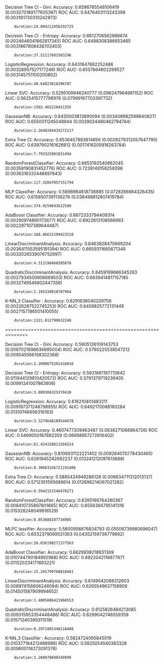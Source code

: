 Decision Tree Cl - Gini:
        Accuracy: 0.6586785548106419 (0.003270189177605387)
        ROC AUC: 0.6476403113243399 (0.003161730310242973)

        duration:24.004212856292725

Decision Tree Cl - Entropy:
        Accuracy: 0.6612706562989674 (0.0024646041662817345)
        ROC AUC: 0.6498308386653465 (0.0031867808438702403)

        duration:37.52117681503296

LogisticRegression:
        Accuracy: 0.6431847882252486 (0.00328957527177246)
        ROC AUC: 0.6557664602268527 (0.003145751100200802)

        duration:40.64823818206787

Linear SVC:
        Accuracy: 0.5295109946240777 (0.096247964681152)
        ROC AUC: 0.5625415777798976 (0.07999167703397732)

        duration:1502.465220451355

GaussianNB:
        Accuracy: 0.6435003813890094 (0.003408982599640827)
        ROC AUC: 0.6550011245048944 (0.0029024480462794744)

        duration:2.2648284435272217

Extra Tree Cl:
        Accuracy: 0.6536457883614856 (0.0028279312057647795)
        ROC AUC: 0.6397902161626912 (0.0017416205918263784)

        duration:7.793325901031494

RandomForestClassifier:
        Accuracy: 0.6853192540662045 (0.00358190831452776)
        ROC AUC: 0.7239149158258396 (0.0036316332448897643)

        duration:117.32047057151794

MLP Classifier:
        Accuracy: 0.5896964618736885 (0.0728286664326435)
        ROC AUC: 0.6158507391139276 (0.038498812807419784)

        duration:374.9259693622589

AdaBoost Classifier:
        Accuracy: 0.6672333794409314 (0.00290974890172677)
        ROC AUC: 0.6922613108566993 (0.002297107389644487)

        duration:168.86632299423218

LinearDiscriminantAnalysis:
        Accuracy: 0.6463828470669204 (0.0036411553595191394)
        ROC AUC: 0.6659311665671346 (0.0032026539076752997)

        duration:4.313190460205078

QuadraticDiscriminantAnalysis:
        Accuracy: 0.6459199666345263 (0.0027934500906669503)
        ROC AUC: 0.6639414817157185 (0.0032749546802447356)

        duration:2.195338010787964

K-NN_3 Classifier :
        Accuracy: 0.6291638040209759 (0.00226287522745253)
        ROC AUC: 0.6459825772131449 (0.0027157186501410055)

        duration:1321.812790632248

==============================================================

Decision Tree Cl - Gini:
        Accuracy: 0.5905126109143753 (0.0067021696636695004)
        ROC AUC: 0.5760225538547212 (0.009545566158302368)

        duration:2.2000675201416016

Decision Tree Cl - Entropy:
        Accuracy: 0.5931661197713642 (0.011944129810420572)
        ROC AUC: 0.5791379719239405 (0.00991241007863906)

        duration:3.880366325378418

LogisticRegression:
        Accuracy: 0.618210401483211 (0.009197371248798955)
        ROC AUC: 0.6492170088160284 (0.01310746656316163)

        duration:3.3274648189544678

Linear SVC:
        Accuracy: 0.4607477209463487 (0.0838271068864726)
        ROC AUC: 0.5469050187682359 (0.06958957272816402)

        duration:61.424158811569214

GaussianNB:
        Accuracy: 0.6106931122221402 (0.009264070778430465)
        ROC AUC: 0.6261945242692237 (0.013241212097613668)

        duration:0.30683326721191406

Extra Tree Cl:
        Accuracy: 0.5885424949286128 (0.006634711312013137)
        ROC AUC: 0.5712351595686614 (0.012696214067021282)

        duration:0.5942151546478271

RandomForestClassifier:
        Accuracy: 0.6395166764280367 (0.008410735897801665)
        ROC AUC: 0.6556394795141316 (0.015328248049616529)

        duration:8.053688287734985

MLPC lassifier:
        Accuracy: 0.5800958876834783 (0.05506739980696047)
        ROC AUC: 0.6032379069531363 (0.04352159736779692)

        duration:26.036190271377563

AdaBoost Classifier:
        Accuracy: 0.6629938218931369 (0.010744790184992968)
        ROC AUC: 0.6922042116877671 (0.011520234171693221)

        duration:15.265799760818481

LinearDiscriminantAnalysis:
        Accuracy: 0.6149542088312603 (0.008974158806248094)
        ROC AUC: 0.6265549637158909 (0.014501587909994652)

        duration:1.4005086421966553

QuadraticDiscriminantAnalysis:
        Accuracy: 0.6125826484213085 (0.009315953354448486)
        ROC AUC: 0.6299042746559358 (0.01571240399311518)

        duration:0.2971985340118408

K-NN_3 Classifier :
        Accuracy: 0.5824724095845019 (0.010377184212488988)
        ROC AUC: 0.5825054540383328 (0.009800118273091376)

        duration:3.268878698348999
